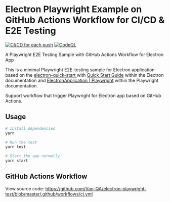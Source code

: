 # Electron Playwright Example on GitHub Actions Workflow for CI/CD & E2E Testing
[![CI/CD for each push](https://github.com/Van-QA/electron-playwright-test/actions/workflows/ci.yml/badge.svg)](https://github.com/Van-QA/electron-playwright-test/actions/workflows/ci.yml)
[![CodeQL](https://github.com/Van-QA/electron-playwright-test/actions/workflows/codeql-analysis.yml/badge.svg)](https://github.com/Van-QA/electron-playwright-test/actions/workflows/codeql-analysis.yml)

A Playwright E2E Testing Sample with GitHub Actions Workflow for Electron App

This is a minimal Playwright E2E-testing sample for Electron application based on the [electron-quick-start
](https://github.com/electron/electron-quick-start) with [Quick Start Guide](https://electronjs.org/docs/latest/tutorial/quick-start) within the Electron documentation and [ElectronApplication | Playwright](https://playwright.dev/docs/api/class-electronapplication/) within the Playwright documentation.

Support workflow that trigger Playwright for Electron app based on GitHub Actions.

## Usage

```bash
# Install dependencies
yarn

# Run the test
yarn test

# Start the app normally
yarn start

```

## GitHub Actions Workflow

View source code:
https://github.com/Van-QA/electron-playwright-test/blob/master/.github/workflows/ci.yml